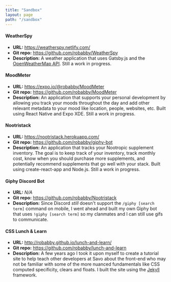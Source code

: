 ```yaml
---
title: "Sandbox"
layout: page
path: "/sandbox"
---
```


#### WeatherSpy

+ __URL:__ https://weatherspy.netlify.com/
+ __Git repo:__ https://github.com/robabby/WeatherSpy
+ __Description:__ A weather application that uses Gatsby.js and the [OpenWeatherMap API](https://openweathermap.org/api).  Still a work in progress.

#### MoodMeter

+ __URL:__ https://expo.io/@robabby/MoodMeter
+ __Git repo:__ https://github.com/robabby/MoodMeter
+ __Description:__ An application that supports your personal development by allowing you track your moods throughout the day and add other relevant metadata to your mood like location, people, websites, etc.  Built using React Native and Expo XDE.  Still a work in progress.

#### Nootristack

+ __URL:__ https://nootristack.herokuapp.com/
+ __Git repo:__ https://github.com/robabby/giphy-bot
+ __Description:__ An application that tracks your Nootropic supplement inventory.  The goal is to keep track of your inventory, track monthly cost, know when you should purchase more supplements, and potentially recommend supplements that go well with your stack. Built using create-react-app and Node.js. Still a work in progress.

#### Giphy Discord Bot

+ __URL:__ *N/A*
+ __Git repo:__ https://github.com/robabby/Nootristack
+ __Description:__ Since Discord _still_ doesn't support the `/giphy [search term]` command on mobile, I went ahead and built my own Giphy bot that uses `!giphy [search term]` so my clanmates and I can still use gifs to communicate.

#### CSS Lunch & Learn

+ __URL:__ http://robabby.github.io/lunch-and-learn/
+ __Git repo:__ https://github.com/robabby/lunch-and-learn
+ __Description:__ A few years ago I took it upon myself to create a tutorial site to help teach other developers at Savo about the front-end who may not be familiar with some of the more nuanced fundamentals like CSS computed specificity, clears and floats.  I built the site using the [Jekyll](https://jekyllrb.com/) framework.


<!-- Morbi in sem quis dui placerat ornare. Pellentesque odio nisi, euismod in, pharetra a, ultricies in, diam. Sed arcu. Cras consequat.

Mauris placerat eleifend leo. Quisque sit amet est et sapien ullamcorper pharetra. Vestibulum erat wisi, condimentum sed, commodo vitae, ornare sit amet, wisi. Aenean fermentum, elit eget tincidunt condimentum, eros ipsum rutrum orci, sagittis tempus lacus enim ac dui.

![Donec eu libero sit amet quam egestas semper. Aenean ultricies mi vitae est. Mauris placerat eleifend leo. Quisque sit amet est et sapien ullamcorper pharetra. Vestibulum erat wisi, condimentum sed, commodo vitae, ornare sit amet, wisi.](./1.jpg)

*Donec eu libero sit amet quam egestas semper. Aenean ultricies mi vitae est. Mauris placerat eleifend leo. Quisque sit amet est et sapien ullamcorper pharetra. Vestibulum erat wisi, condimentum sed, commodo vitae, ornare sit amet, wisi.*

## Header Level 2

Praesent dapibus, neque id cursus faucibus, tortor neque egestas augue, eu vulputate magna eros eu erat. Aliquam erat volutpat. Nam dui mi, tincidunt quis, accumsan porttitor, facilisis luctus, metus.

+ **Lorem ipsum** dolor sit amet, consectetuer adipiscing elit.
+ Aliquam tincidunt mauris eu risus.
+ Vestibulum auctor dapibus neque.

### Header Level 3

Phasellus ultrices nulla quis nibh. Quisque a lectus. Donec **consectetuer** ligula vulputate sem tristique cursus. Nam nulla quam, gravida non, commodo a, sodales sit amet, nisi.

Pellentesque fermentum dolor. Aliquam quam lectus, facilisis auctor, ultrices ut, elementum vulputate, nunc.

#### Header Level 4

Vestibulum tortor quam, feugiat vitae, ultricies eget, tempor sit amet, ante. Donec eu libero sit amet quam egestas semper. Aenean ultricies mi vitae est. -->
